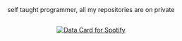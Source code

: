   <div align="center">
self taught programmer, all my repositories are on private

## 

<a href="https://data-card-for-spotify.herokuapp.com/card?user_id=21iaphpwcb2zcl7goxny3iq5i">
  <img src="https://data-card-for-spotify.herokuapp.com/api/card?user_id=21iaphpwcb2zcl7goxny3iq5i" alt="Data Card for Spotify">
</a>

##
